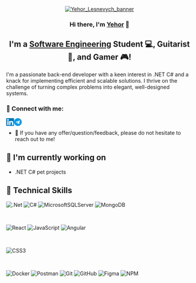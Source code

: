 <p align="center">
  <a href="https://github.com/YehorLesnev" target="_blank" rel="noreferrer"><img src="https://github.com/YehorLesnev/YehorLesnev/assets/135259671/3e8a6be5-be49-4d18-b023-a2f84c525f86" alt="Yehor_Lesnevych_banner"></a>
</p>

<h3 align="center">
Hi there, I'm <a href="https://github.com/YehorLesnev" target="_blank" rel="noreferrer">Yehor</a> 👋
</h3>

<h2 align="center">
I'm a <a href="https://lpnu.ua/en/sd" target="_blank" rel="noreferrer">Software Engineering</a> Student 💻, Guitarist 🎵, and Gamer 🎮!
</h2> 

I'm a passionate back-end developer with a keen interest in .NET C# and a knack for implementing efficient and scalable solutions. I thrive on the challenge of turning complex problems into elegant, well-designed systems.

### 🤝 Connect with me:

<a href="https://linkedin.com/in/yehor-lesnevych-130640158"><img align="left" src="https://raw.githubusercontent.com/YehorLesnev/YehorLesnev/main/images/linkedin.svg" alt="Yehor Lesnevych | LinkedIn" width="21px"/></a>
<a href="https://t.me/kebbabb"><img align="left" src="https://raw.githubusercontent.com/YehorLesnev/YehorLesnev/main/images/telegram.png" alt="Yehor Lesnevych | Telegram" width="21px"/></a>
</br>
- 💬 If you have any offer/question/feedback, please do not hesitate to reach out to me!

## 🔭 I'm currently working on

- .NET C# pet projects

## 💼 Technical Skills

![.Net](https://img.shields.io/badge/.NET-5C2D91?style=for-the-badge&logo=.net&logoColor=white)
![C#](https://img.shields.io/badge/c%23-%23239120.svg?style=for-the-badge&logo=csharp&logoColor=white)
![MicrosoftSQLServer](https://img.shields.io/badge/Microsoft%20SQL%20Server-CC2927?style=for-the-badge&logo=microsoft%20sql%20server&logoColor=white)
![MongoDB](https://img.shields.io/badge/MongoDB-%234ea94b.svg?style=for-the-badge&logo=mongodb&logoColor=white)

</br>

![React](https://img.shields.io/badge/react-%2320232a.svg?style=for-the-badge&logo=react&logoColor=%2361DAFB)
![JavaScript](https://img.shields.io/badge/javascript-%23323330.svg?style=for-the-badge&logo=javascript&logoColor=%23F7DF1E)
![Angular](https://img.shields.io/badge/angular-%23DD0031.svg?style=for-the-badge&logo=angular&logoColor=white)

</br>

![CSS3](https://img.shields.io/badge/css3-%231572B6.svg?style=for-the-badge&logo=css3&logoColor=white)

</br>

![Docker](https://img.shields.io/badge/docker-%230db7ed.svg?style=for-the-badge&logo=docker&logoColor=white)
![Postman](https://img.shields.io/badge/Postman-FF6C37?style=for-the-badge&logo=postman&logoColor=white)
![Git](https://img.shields.io/badge/git-%23F05033.svg?style=for-the-badge&logo=git&logoColor=white)
![GitHub](https://img.shields.io/badge/github-%23121011.svg?style=for-the-badge&logo=github&logoColor=white)
![Figma](https://img.shields.io/badge/figma-%23F24E1E.svg?style=for-the-badge&logo=figma&logoColor=white)
![NPM](https://img.shields.io/badge/NPM-%23000000.svg?style=for-the-badge&logo=npm&logoColor=white)

